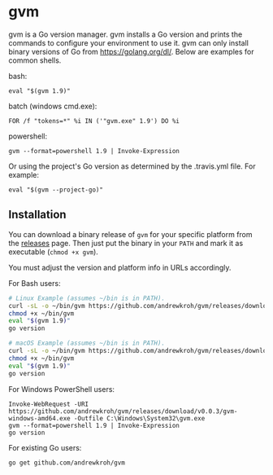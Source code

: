 gvm
===

gvm is a Go version manager. gvm installs a Go version and prints the commands
to configure your environment to use it. gvm can only install binary versions of
Go from https://golang.org/dl/. Below are examples for common shells.

bash:

`eval "$(gvm 1.9)"`

batch (windows cmd.exe):

`FOR /f "tokens=*" %i IN ('"gvm.exe" 1.9') DO %i`

powershell:

`gvm --format=powershell 1.9 | Invoke-Expression`

Or using the project's Go version as determined by the .travis.yml file. For
example:

`eval "$(gvm --project-go)"`

Installation
------------

You can download a binary release of `gvm` for your specific platform from the
[releases](https://github.com/andrewkroh/gvm/releases) page. Then just put the
binary in your `PATH` and mark it as executable (`chmod +x gvm`).

You must adjust the version and platform info in URLs accordingly.

For Bash users:

``` bash
# Linux Example (assumes ~/bin is in PATH).
curl -sL -o ~/bin/gvm https://github.com/andrewkroh/gvm/releases/download/v0.0.3/gvm-linux-amd64
chmod +x ~/bin/gvm
eval "$(gvm 1.9)"
go version
```

``` bash
# macOS Example (assumes ~/bin is in PATH).
curl -sL -o ~/bin/gvm https://github.com/andrewkroh/gvm/releases/download/v0.0.3/gvm-darwin-amd64
chmod +x ~/bin/gvm
eval "$(gvm 1.9)"
go version
```

For Windows PowerShell users:

```
Invoke-WebRequest -URI https://github.com/andrewkroh/gvm/releases/download/v0.0.3/gvm-
windows-amd64.exe -Outfile C:\Windows\System32\gvm.exe
gvm --format=powershell 1.9 | Invoke-Expression
go version
```

For existing Go users:

`go get github.com/andrewkroh/gvm`
